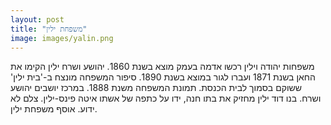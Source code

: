 ```yaml
---
layout: post
title: "משפחת ילין"
image: images/yalin.png
---
```

משפחות יהודה וילין רכשו אדמה בעמק מוצא בשנת 1860. יהושע ושרח ילין הקימו את החאן בשנת 1871 ועברו לגור במוצא בשנת 1890. סיפור המשפחה מונצח ב-'בית ילין' ששוקם בסמוך לבית הכנסת.
תמונת המשפחה משנת 1888. במרכז יושבים יהושע ושרח. בנו דוד ילין מחזיק את בתו חנה, ידו על כתפה של אשתו איטה פינס-ילין. צלם לא ידוע. אוסף משפחת ילין.
